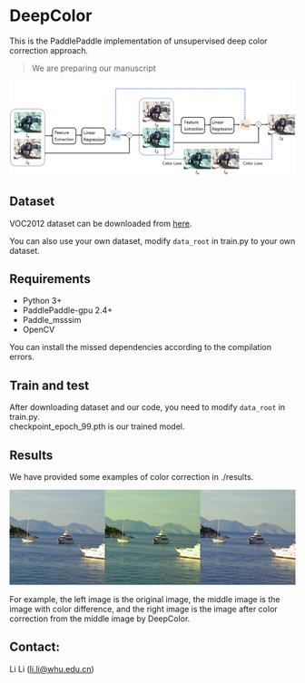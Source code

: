 # DeepColor
This is the PaddlePaddle implementation of unsupervised deep color correction approach.
> We are preparing our manuscript

![](network.png)

## Dataset

VOC2012 dataset can be downloaded from [here](http://host.robots.ox.ac.uk/pascal/VOC/voc2012/VOCtrainval_11-May-2012.tar). 

You can also use your own dataset, modify `data_root` in train.py to your own dataset.

## Requirements

- Python 3+
- PaddlePaddle-gpu 2.4+
- Paddle_msssim
- OpenCV

You can install the missed dependencies according to the compilation errors.

## Train and test

After downloading dataset and our code, you need to  modify `data_root` in train.py.   
checkpoint_epoch_99.pth is our trained model.

## Results
We have provided some examples of color correction in ./results.  

![](./results/2007_000241.jpg)

For example, the left image is the original image, the middle image is the image with color difference, and the right image is the image after color correction from the middle image by DeepColor.

## Contact:
Li Li (li.li@whu.edu.cn)



